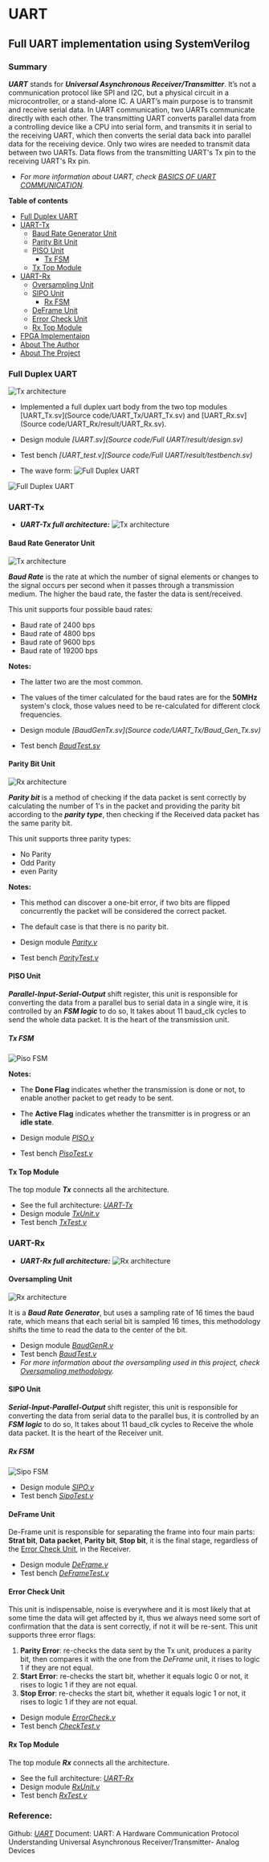 # UART

## Full UART implementation using SystemVerilog

### Summary

***UART*** stands for ***Universal Asynchronous Receiver/Transmitter***. It’s not a communication protocol like SPI and I2C, but a physical circuit in a microcontroller, or a stand-alone IC. A UART’s main purpose is to transmit and receive serial data.
In UART communication, two UARTs communicate directly with each other. The transmitting UART converts parallel data from a controlling device like a CPU into serial form, and transmits it in serial to the receiving UART, which then converts the serial data back into parallel data for the receiving device. Only two wires are needed to transmit data between two UARTs. Data flows from the transmitting UART's Tx pin to the receiving UART's Rx pin.

*   *For more information about UART, check [BASICS OF UART COMMUNICATION](https://www.circuitbasics.com/basics-uart-communication/).*

**Table of contents**

- [Full Duplex UART](#full-duplex-uart)
- [UART-Tx](#uart-tx)
    - [Baud Rate Generator Unit](#baud-rate-generator-unit)
    - [Parity Bit Unit](#parity-bit-unit)
    - [PISO Unit](#piso-unit)
        - [Tx FSM](#tx-fsm)
    - [Tx Top Module](#tx-top-module)
- [UART-Rx](#uart-rx)
    - [Oversampling Unit](#oversampling-unit)
    - [SIPO Unit](#sipo-unit)
        - [Rx FSM](#rx-fsm)
    - [DeFrame Unit](#deframe-unit)
    - [Error Check Unit](#error-check-unit)
    - [Rx Top Module](#rx-top-module)
- [FPGA Implementaion](#fpga-implementation)
- [About The Author](#about-the-author)
- [About The Project](#about-the-project)



### Full Duplex UART
![Tx architecture](Image/UART_block.png)

*   Implemented a full duplex uart body from the two top modules [UART_Tx.sv](Source code/UART_Tx/UART_Tx.sv) and [UART_Rx.sv](Source code/UART_Rx/result/UART_Rx.sv).

*   Design module *[UART.sv](Source code/Full UART/result/design.sv)*
*   Test bench *[UART_test.v](Source code/Full UART/result/testbench.sv)* 

*   The wave form:
![Full Duplex UART](Image/EPWAVE.png)

![Full Duplex UART](Image/EPWAVE_2.png)

### UART-Tx

*   ***UART-Tx full architecture:***
![Tx architecture](Image/UART_Tx.png)

#### Baud Rate Generator Unit
![Tx architecture](Image/Baud_gen.png)

***Baud Rate*** is the rate at which the number of signal elements or changes to the signal occurs per second when it passes through a transmission medium. The higher the baud rate, the faster the data is sent/received.

This unit supports four possible baud rates:

*   Baud rate of 2400 bps
*   Baud rate of 4800 bps
*   Baud rate of 9600 bps
*   Baud rate of 19200 bps

**Notes:**
*   The latter two are the most common.
*   The values of the timer calculated for the baud rates are for the **50MHz** system's clock, those values need to be re-calculated for different clock frequencies.

*   Design module *[BaudGenTx.sv](Source code/UART_Tx/Baud_Gen_Tx.sv)*
*   Test bench *[BaudTest.sv](https://github.com/MuhammadMajiid/UART/blob/main/Code/UART-Tx/BaudTest.v)*


#### Parity Bit Unit
![Rx architecture](Image/Parity_gen.png)

***Parity bit*** is a method of checking if the data packet is sent correctly by calculating the number of 1's in the packet and providing the parity bit according to the ***parity type***, then checking if the Received data packet has the same parity bit.

This unit supports three parity types:

*   No Parity
*   Odd Parity
*   even Parity

**Notes:**

*   This method can discover a one-bit error, if two bits are flipped concurrently the packet will be considered the correct packet.
*   The default case is that there is no parity bit. 

*   Design module *[Parity.v](https://github.com/MuhammadMajiid/UART/blob/main/Code/UART-Tx/Parity.v)*
*   Test bench *[ParityTest.v](https://github.com/MuhammadMajiid/UART/blob/main/Code/UART-Tx/ParityTest.v)*


#### PISO Unit

***Parallel-Input-Serial-Output*** shift register, this unit is responsible for converting the data from a parallel bus to serial data in a single wire, it is controlled by an ***FSM logic*** to do so, It takes about 11 baud_clk cycles to send the whole data packet.
It is the heart of the transmission unit.

##### Tx FSM

![Piso FSM](Image/Tx_FSM.png)

**Notes:**

*   The **Done Flag** indicates whether the transmission is done or not, to enable another packet to get ready to be sent.
*   The **Active Flag** indicates whether the transmitter is in progress or an **idle state**.

*   Design module *[PISO.v](https://github.com/MuhammadMajiid/UART/blob/main/Code/UART-Tx/PISO.v)*
*   Test bench *[PisoTest.v](https://github.com/MuhammadMajiid/UART/blob/main/Code/UART-Tx/PisoTest.v)*


#### Tx Top Module

The top module ***Tx*** connects all the architecture.

*   See the full architecture: *[UART-Tx](#uart-tx)*
*   Design module *[TxUnit.v](https://github.com/MuhammadMajiid/UART/blob/main/Code/UART-Tx/TxUnit.v)*
*   Test bench *[TxTest.v](https://github.com/MuhammadMajiid/UART/blob/main/Code/UART-Tx/TxTest.v)*


### UART-Rx

*   ***UART-Rx full architecture:***
![Rx architecture](Image/UART_Rx.png)

#### Oversampling Unit
![Rx architecture](Image/Baud_gen_rx.png)

It is a ***Baud Rate Generator***, but uses a sampling rate of 16 times the baud rate, which means that each serial bit is sampled 16 times, this methodology shifts the time to read the data to the center of the bit.

*   Design module *[BaudGenR.v](https://github.com/MuhammadMajiid/UART/blob/main/Code/UART-Rx/BaudGenR.v)*
*   Test bench *[BaudTest.v](https://github.com/MuhammadMajiid/UART/blob/main/Code/UART-Rx/BaudTest.v)*
*   *For more information about the oversampling used in this project, check [Oversampling methodology](https://robo-tronix.weebly.com/uploads/2/3/2/1/23219916/uart_design_doc.pdf).*


#### SIPO Unit

***Serial-Input-Parallel-Output*** shift register, this unit is responsible for converting the data from serial data to the parallel bus, it is controlled by an ***FSM logic*** to do so, It takes about 11 baud_clk cycles to Receive the whole data packet.
It is the heart of the Receiver unit.

##### Rx FSM

![Sipo FSM](Image/Rx_FSM.png)

*   Design module *[SIPO.v](https://github.com/MuhammadMajiid/UART/blob/main/Code/UART-Rx/SIPO.v)*
*   Test bench *[SipoTest.v](https://github.com/MuhammadMajiid/UART/blob/main/Code/UART-Rx/SipoTest.v)*

#### DeFrame Unit

De-Frame unit is responsible for separating the frame into four main parts: **Strat bit**, **Data packet**, **Parity bit**, **Stop bit**, it is the final stage, regardless of the [Error Check Unit](#error-check-unit), in the Receiver.

*   Design module *[DeFrame.v](https://github.com/MuhammadMajiid/UART/blob/main/Code/UART-Rx/DeFrame.v)*
*   Test bench *[DeFrameTest.v](https://github.com/MuhammadMajiid/UART/blob/main/Code/UART-Rx/DeFrameTest.v)*


#### Error Check Unit

This unit is indispensable, noise is everywhere and it is most likely that at some time the data will get affected by it, thus we always need some sort of confirmation that the data is sent correctly, if not it will be re-sent. This unit supports three error flags:

1.  **Parity Error**: re-checks the data sent by the Tx unit, produces a parity bit, then compares it with the one from the *DeFrame* unit, it rises to logic 1 if they are not equal.
2.  **Start Error**: re-checks the start bit, whether it equals logic 0 or not, it rises to logic 1 if they are not equal.
3.  **Stop Error**: re-checks the start bit, whether it equals logic 1 or not, it rises to logic 1 if they are not equal.

*   Design module *[ErrorCheck.v](https://github.com/MuhammadMajiid/UART/blob/main/Code/UART-Rx/ErrorCheck.v)*
*   Test bench *[CheckTest.v](https://github.com/MuhammadMajiid/UART/blob/main/Code/UART-Rx/CheckTest.v)*


#### Rx Top Module

The top module ***Rx*** connects all the architecture.

*   See the full architecture: *[UART-Rx](#uart-rx)*
*   Design module *[RxUnit.v](https://github.com/MuhammadMajiid/UART/blob/main/Code/UART-Rx/RxUnit.v)*
*   Test bench *[RxTest.v](https://github.com/MuhammadMajiid/UART/blob/main/Code/UART-Rx/RxTest.v)*

  ### Reference: 
  Github: *[UART](https://github.com/MuhammadMajiid/UART/tree/main?tab=readme-ov-file)*
  Document: UART: A Hardware Communication Protocol Understanding Universal Asynchronous Receiver/Transmitter- Analog Devices
